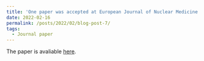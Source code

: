 ```yaml
---
title: 'One paper was accepted at European Journal of Nuclear Medicine and Molecular Imaging (IF=10.057)'
date: 2022-02-16
permalink: /posts/2022/02/blog-post-7/
tags:
  - Journal paper
---
```


The paper is avaliable [here](https://link.springer.com/article/10.1007/s00259-022-05718-8).
